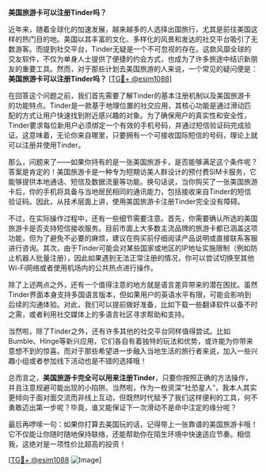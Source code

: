 **美国旅游卡可以注册Tinder吗？**

近年来，随着全球化的加速发展，越来越多的人选择出国旅行，尤其是前往美国这样的热门目的地。美国以其丰富的文化、多样化的风景和发达的社交平台吸引了无数游客。而提到社交平台，Tinder无疑是一个不可忽视的存在。这款风靡全球的交友软件，不仅为单身人士提供了便捷的约会方式，也成为了许多旅途中结识新朋友的重要工具。然而，对于那些计划去美国旅游的人来说，一个常见的疑问便是：**美国旅游卡可以注册Tinder吗？** [[TG💪+ @esim1088](https://t.me/s/esim1088)]

在回答这个问题之前，我们首先需要了解Tinder的基本注册机制以及美国旅游卡的功能特点。Tinder是一款基于地理位置的社交应用，其核心功能是通过滑动匹配的方式让用户快速找到附近感兴趣的对象。为了确保用户的真实性和安全性，Tinder要求每位新用户必须绑定一个有效的手机号码，并通过短信验证码完成验证。这意味着，无论你来自哪里，只要拥有一个可接收国际短信的号码，理论上就可以注册并使用Tinder。

那么，问题来了——如果你持有的是一张美国旅游卡，是否能够满足这个条件呢？答案是肯定的！美国旅游卡是一种专为短期访美人群设计的预付费SIM卡服务，它能够提供本地通话、短信及数据流量等功能。换句话说，当你购买了一张美国旅游卡后，你的手机将具备与当地居民相同的通讯能力，包括接收来自Tinder的短信验证码。因此，从技术层面上讲，使用美国旅游卡注册Tinder完全没有障碍。

不过，在实际操作过程中，还有一些细节需要注意。首先，你需要确认所选的美国旅游卡是否支持短信接收服务。目前市面上大多数主流品牌的旅游卡都已涵盖这项功能，但为了避免不必要的麻烦，建议在购买前仔细阅读产品说明或直接联系客服进行咨询。其次，由于Tinder可能会对某些国家或地区的IP地址实施限制（例如防止机器人批量注册），因此如果遇到无法正常注册的情况，你可以尝试切换至其他Wi-Fi网络或者使用机场内的公共热点进行操作。

除了上述两点之外，还有一个值得注意的地方就是语言差异带来的潜在困扰。虽然Tinder界面本身支持多国语言版本，但如果用户的英语水平有限，可能会影响到后续的沟通体验。对此，我们可以提前做好准备，比如下载一些翻译软件以备不时之需，或者利用社交媒体上的多语言社区寻求帮助和支持。

当然啦，除了Tinder之外，还有许多其他的社交平台同样值得尝试。比如Bumble、Hinge等新兴应用，它们各自有着独特的玩法和优势，或许能为你带来意想不到的惊喜。而对于那些希望进一步融入当地生活的旅行者来说，加入一些兴趣小组或者参加线下活动也是不错的选择哦！

总而言之，**美国旅游卡完全可以用来注册Tinder**，只要你按照正确的方法操作，并且注意规避可能出现的小陷阱。当然啦，作为一枚资深“社恐星人”，我本人其实更倾向于面对面交流而非线上互动，但既然时代赋予了我们这样便利的工具，何不勇敢迈出第一步呢？毕竟，谁又能保证下一次滑动不是命中注定的缘分呢？

最后再啰嗦一句：如果你打算去美国玩的话，记得带上一张靠谱的美国旅游卡哦！它不仅能让你随时随地保持联络，还能帮助你在陌生环境中快速适应节奏。相信我，这绝对是一项性价比超高的投资！

[[TG💪+ @esim1088](https://t.me/s/esim1088) ![Image](https://i.postimg.cc/4NQfJmqS/Snipaste-2025-05-13-00-14-12.png)]